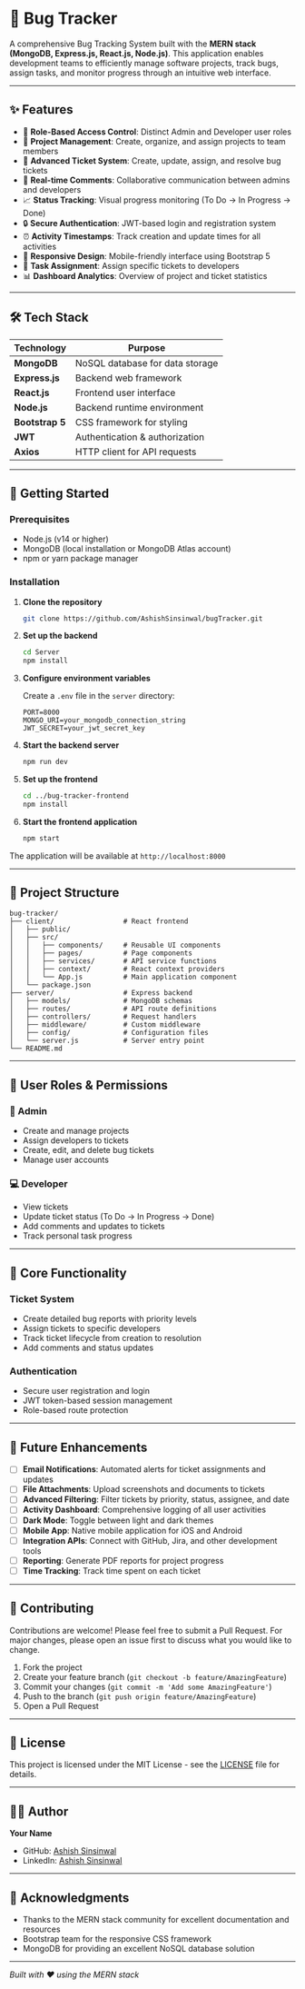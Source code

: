 # 🐞 Bug Tracker

A comprehensive Bug Tracking System built with the **MERN stack (MongoDB, Express.js, React.js, Node.js)**. This application enables development teams to efficiently manage software projects, track bugs, assign tasks, and monitor progress through an intuitive web interface.

---

## ✨ Features

- 👥 **Role-Based Access Control**: Distinct Admin and Developer user roles
- 📁 **Project Management**: Create, organize, and assign projects to team members
- 🎫 **Advanced Ticket System**: Create, update, assign, and resolve bug tickets
- 💬 **Real-time Comments**: Collaborative communication between admins and developers
- 📈 **Status Tracking**: Visual progress monitoring (To Do → In Progress → Done)
- 🔒 **Secure Authentication**: JWT-based login and registration system
- ⏰ **Activity Timestamps**: Track creation and update times for all activities
- 📱 **Responsive Design**: Mobile-friendly interface using Bootstrap 5
- 🎯 **Task Assignment**: Assign specific tickets to developers
- 📊 **Dashboard Analytics**: Overview of project and ticket statistics

---

## 🛠️ Tech Stack

| Technology       |         Purpose                   |
|------------------|-----------------------------------|
| **MongoDB**      | NoSQL database for data storage   |
| **Express.js**   | Backend web framework             |
| **React.js**     | Frontend user interface           |
| **Node.js**      | Backend runtime environment       |
| **Bootstrap 5**  | CSS framework for styling         |
| **JWT**          | Authentication & authorization    |
| **Axios**        | HTTP client for API requests      |

---

## 🚀 Getting Started

### Prerequisites

- Node.js (v14 or higher)
- MongoDB (local installation or MongoDB Atlas account)
- npm or yarn package manager

### Installation

1. **Clone the repository**
   ```bash
   git clone https://github.com/AshishSinsinwal/bugTracker.git
   ```

2. **Set up the backend**
   ```bash
   cd Server
   npm install
   ```

3. **Configure environment variables**
   
   Create a `.env` file in the `server` directory:
   ```env
   PORT=8000
   MONGO_URI=your_mongodb_connection_string
   JWT_SECRET=your_jwt_secret_key
   ```

4. **Start the backend server**
   ```bash
   npm run dev
   ```

5. **Set up the frontend**
   ```bash
   cd ../bug-tracker-frontend
   npm install
   ```

6. **Start the frontend application**
   ```bash
   npm start
   ```

The application will be available at `http://localhost:8000`

---

## 📁 Project Structure

```
bug-tracker/
├── client/                 # React frontend
│   ├── public/
│   ├── src/
│   │   ├── components/     # Reusable UI components
│   │   ├── pages/          # Page components
│   │   ├── services/       # API service functions
│   │   ├── context/        # React context providers
│   │   └── App.js          # Main application component
│   └── package.json
├── server/                 # Express backend
│   ├── models/             # MongoDB schemas
│   ├── routes/             # API route definitions
│   ├── controllers/        # Request handlers
│   ├── middleware/         # Custom middleware
│   ├── config/             # Configuration files
│   └── server.js           # Server entry point
└── README.md
```

---

## 👥 User Roles & Permissions

### 🔧 Admin
- Create and manage projects
- Assign developers to tickets
- Create, edit, and delete bug tickets
- Manage user accounts

### 💻 Developer
- View tickets
- Update ticket status (To Do → In Progress → Done)
- Add comments and updates to tickets
- Track personal task progress

---

## 🎯 Core Functionality


### Ticket System
- Create detailed bug reports with priority levels
- Assign tickets to specific developers
- Track ticket lifecycle from creation to resolution
- Add comments and status updates

### Authentication
- Secure user registration and login
- JWT token-based session management
- Role-based route protection

---

## 🔮 Future Enhancements

- [ ] **Email Notifications**: Automated alerts for ticket assignments and updates
- [ ] **File Attachments**: Upload screenshots and documents to tickets
- [ ] **Advanced Filtering**: Filter tickets by priority, status, assignee, and date
- [ ] **Activity Dashboard**: Comprehensive logging of all user activities
- [ ] **Dark Mode**: Toggle between light and dark themes
- [ ] **Mobile App**: Native mobile application for iOS and Android
- [ ] **Integration APIs**: Connect with GitHub, Jira, and other development tools
- [ ] **Reporting**: Generate PDF reports for project progress
- [ ] **Time Tracking**: Track time spent on each ticket

---

## 🤝 Contributing

Contributions are welcome! Please feel free to submit a Pull Request. For major changes, please open an issue first to discuss what you would like to change.

1. Fork the project
2. Create your feature branch (`git checkout -b feature/AmazingFeature`)
3. Commit your changes (`git commit -m 'Add some AmazingFeature'`)
4. Push to the branch (`git push origin feature/AmazingFeature`)
5. Open a Pull Request

---

## 📄 License

This project is licensed under the MIT License - see the [LICENSE](LICENSE) file for details.

---

## 👨‍💻 Author

**Your Name**
- GitHub: [Ashish Sinsinwal](https://github.com/AshishSinsinwal)
- LinkedIn: [Ashish Sinsinwal](https://www.linkedin.com/in/ashish-sinsinwal-a31b48318)

---

## 🙏 Acknowledgments

- Thanks to the MERN stack community for excellent documentation and resources
- Bootstrap team for the responsive CSS framework
- MongoDB for providing an excellent NoSQL database solution

---

*Built with ❤️ using the MERN stack*